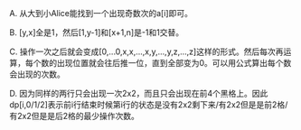 A. 从大到小Alice能找到一个出现奇数次的a[i]即可。

B. [y,x]全是1，然后[1,y-1]和[x+1,n]是-1和1交替。

C. 操作一次之后就会变成[0,...0,x,x,...,x,y,...,y,z,...,z]这样的形式。然后每次再运算，每个数的出现位置就会往后推一位，直到全部变为0。可以用公式算出每个数会出现的次数。

D. 因为同样的两行只会出现一次2x2，而且只会出现在前4个黑格上。因此dp[i,0/1/2]表示前i行结束时候第i行的状态是没有2x2剩下来/有2x2但是是前2格/有2x2但是是后2格的最少操作次数。
